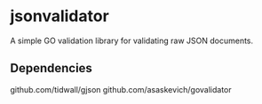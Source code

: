 # jsonvalidator
A simple GO validation library for validating raw JSON documents.

## Dependencies
github.com/tidwall/gjson
github.com/asaskevich/govalidator